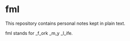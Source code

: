 # fml
This repository contains personal notes kept in plain text.

fml stands for _f_ork _m_y _l_ife.
